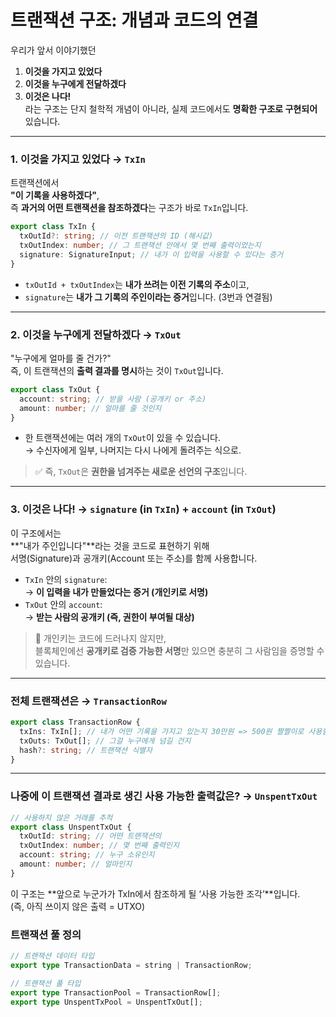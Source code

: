 # 트랜잭션 구조: 개념과 코드의 연결

우리가 앞서 이야기했던

1. **이것을 가지고 있었다**
2. **이것을 누구에게 전달하겠다**
3. **이것은 나다!**  
   라는 구조는 단지 철학적 개념이 아니라, 실제 코드에서도 **명확한 구조로 구현되어** 있습니다.

---

### 1. **이것을 가지고 있었다 → `TxIn`**

트랜잭션에서  
**"이 기록을 사용하겠다"**,  
즉 **과거의 어떤 트랜잭션을 참조하겠다**는 구조가 바로 `TxIn`입니다.

```ts
export class TxIn {
  txOutId?: string; // 이전 트랜잭션의 ID (해시값)
  txOutIndex: number; // 그 트랜잭션 안에서 몇 번째 출력이었는지
  signature: SignatureInput; // 내가 이 입력을 사용할 수 있다는 증거
}
```

- `txOutId + txOutIndex`는 **내가 쓰려는 이전 기록의 주소**이고,
- `signature`는 **내가 그 기록의 주인이라는 증거**입니다. (3번과 연결됨)

---

### 2. **이것을 누구에게 전달하겠다 → `TxOut`**

"누구에게 얼마를 줄 건가?"  
즉, 이 트랜잭션의 **출력 결과를 명시**하는 것이 `TxOut`입니다.

```ts
export class TxOut {
  account: string; // 받을 사람 (공개키 or 주소)
  amount: number; // 얼마를 줄 것인지
}
```

- 한 트랜잭션에는 여러 개의 `TxOut`이 있을 수 있습니다.  
  → 수신자에게 일부, 나머지는 다시 나에게 돌려주는 식으로.

> ✅ 즉, `TxOut`은 **권한을 넘겨주는 새로운 선언의 구조**입니다.

---

### 3. **이것은 나다! → `signature` (in `TxIn`) + `account` (in `TxOut`)**

이 구조에서는  
**"내가 주인입니다"**라는 것을 코드로 표현하기 위해  
서명(Signature)과 공개키(Account 또는 주소)를 함께 사용합니다.

- `TxIn` 안의 `signature`:  
  → **이 입력을 내가 만들었다는 증거 (개인키로 서명)**
- `TxOut` 안의 `account`:  
  → **받는 사람의 공개키 (즉, 권한이 부여될 대상)**

> 🔐 개인키는 코드에 드러나지 않지만,  
> 블록체인에선 **공개키로 검증 가능한 서명**만 있으면 충분히 그 사람임을 증명할 수 있습니다.

---

### 전체 트랜잭션은 → `TransactionRow`

```ts
export class TransactionRow {
  txIns: TxIn[]; // 내가 어떤 기록을 가지고 있는지 30만원 => 500원 짤짤이로 사용함
  txOuts: TxOut[]; // 그걸 누구에게 넘길 건지
  hash?: string; // 트랜잭션 식별자
}
```

---

### 나중에 이 트랜잭션 결과로 생긴 사용 가능한 출력값은? → `UnspentTxOut`

```ts
// 사용하지 않은 거래를 추적
export class UnspentTxOut {
  txOutId: string; // 어떤 트랜잭션의
  txOutIndex: number; // 몇 번째 출력인지
  account: string; // 누구 소유인지
  amount: number; // 얼마인지
}
```

이 구조는 **앞으로 누군가가 TxIn에서 참조하게 될 ‘사용 가능한 조각’**입니다.  
(즉, 아직 쓰이지 않은 출력 = UTXO)

### 트랜잭션 풀 정의

```ts
// 트랜잭션 데이터 타입
export type TransactionData = string | TransactionRow;

// 트랜잭션 풀 타입
export type TransactionPool = TransactionRow[];
export type UnspentTxPool = UnspentTxOut[];
```
